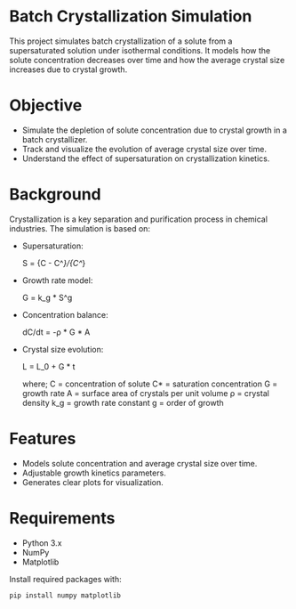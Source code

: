 # Batch Crystallization Simulation

This project simulates batch crystallization of a solute from a supersaturated solution under isothermal conditions. It models how the solute concentration decreases over time and how the average crystal size increases due to crystal growth.

# Objective

- Simulate the depletion of solute concentration due to crystal growth in a batch crystallizer.
- Track and visualize the evolution of average crystal size over time.
- Understand the effect of supersaturation on crystallization kinetics.

# Background

Crystallization is a key separation and purification process in chemical industries. The simulation is based on:

- Supersaturation:  
  
  S = {C - C^*}/{C^*}
  

- Growth rate model:  
  
  G = k_g * S^g
  

- Concentration balance:  
  
  dC/dt = -ρ * G * A


- Crystal size evolution:  
 
  L = L_0 +  G * t

  where;
  C = concentration of solute
  C* = saturation concentration
  G = growth rate
  A = surface area of crystals per unit volume
  ρ = crystal density
  k_g = growth rate constant
  g = order of growth
  

# Features

- Models solute concentration and average crystal size over time.
- Adjustable growth kinetics parameters.
- Generates clear plots for visualization.

# Requirements

- Python 3.x
- NumPy
- Matplotlib

Install required packages with:

```bash
pip install numpy matplotlib
